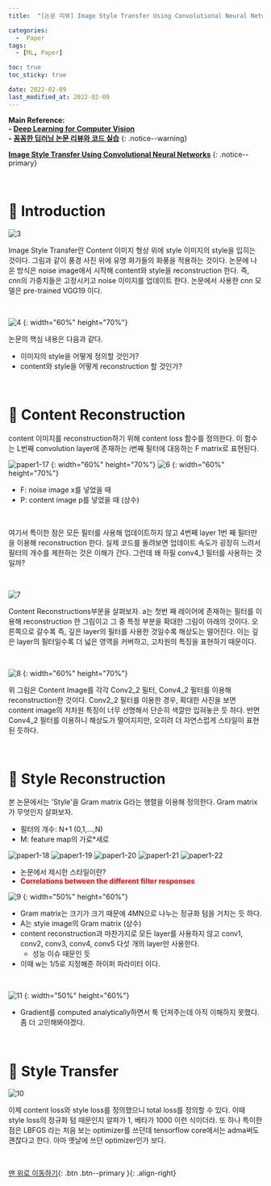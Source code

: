 ```yaml
---
title:  "[논문 리뷰] Image Style Transfer Using Convolutional Neural Networks" 

categories:
  -  Paper
tags:
  - [ML, Paper]

toc: true
toc_sticky: true

date: 2022-02-09
last_modified_at: 2022-02-09
---
```


**Main Reference: <br>- [Deep Learning for Computer Vision](https://www.youtube.com/watch?v=dJYGatp4SvA&list=PL5-TkQAfAZFbzxjBHtzdVCWE0Zbhomg7r) <br>- [꼼꼼한 딥러닝 논문 리뷰와 코드 실습](https://github.com/ndb796/Deep-Learning-Paper-Review-and-Practice)** 
{: .notice--warning}


**[Image Style Transfer Using Convolutional Neural Networks](https://github.com/inhopp/inhopp/files/8025046/Image.Style.Transfer.paper.pdf)**
{: .notice--primary}



<br>

# 🚀 Introduction

![3](https://user-images.githubusercontent.com/96368476/153019796-222dba35-08f7-4d7d-8fea-2d1d1dafa7b6.jpg)

Image Style Transfer란 Content 이미지 형상 위에 style 이미지의 style을 입히는 것이다. 그림과 같이 풍경 사진 위에 유명 화가들의 화풍을 적용하는 것이다. 논문에 나온 방식은 noise image에서 시작해 content와 style을 reconstruction 한다. 즉, cnn의 가중치들은 고정시키고 noise 이미지를 업데이트 한다. 논문에서 사용한 cnn 모델은 pre-trained VGG19 이다.

<br>

![4](https://user-images.githubusercontent.com/96368476/153026588-622ca670-cb34-4f18-832e-e6dd5588da3f.jpg)
{: width="60%" height="70%"}

논문의 핵심 내용은 다음과 같다.
- 이미지의 style을 어떻게 정의할 것인가?
- content와 style을 어떻게 reconstruction 할 것인가?




<br>


# 🚀 Content Reconstruction

content 이미지를 reconstruction하기 위해 content loss 함수를 정의한다. 이 함수는 L번째 convolution layer에 존재하는 i번째 필터에 대응하는 F matrix로 표현된다.

![paper1-17](https://user-images.githubusercontent.com/96368476/153029638-cebd1487-704f-412d-bf0d-a992ec5b7b38.jpg)
{: width="60%" height="70%"}
![6](https://user-images.githubusercontent.com/96368476/153029592-98300888-3823-4afd-9444-8f1bb124057c.jpg)
{: width="60%" height="70%"}

- F: noise image x를 넣었을 때
- P: content image p를 넣었을 때 (상수)

<br>

여기서 특이한 점은 모든 필터를 사용해 업데이트하지 않고 4번째 layer 1번 째 필터만을 이용해 reconstruction 한다. 실제 코드를 돌려보면 업데이트 속도가 굉장히 느려서 필터의 개수를 제한하는 것은 이해가 간다. 그런데 왜 하필 conv4_1 필터를 사용하는 것일까?

<br>

![7](https://user-images.githubusercontent.com/96368476/153031734-4147c747-7327-4c8c-bbe0-5ba147d2d7f2.jpg)

Content Reconstructions부분을 살펴보자. a는 첫번 째 레이어에 존재하는 필터를 이용해 reconstruction 한 그림이고 그 중 특정 부분을 확대한 그림이 아래의 것이다. 오른쪽으로 갈수록 즉, 깊은 layer의 필터를 사용한 것일수록 해상도는 떨어진다. 이는 깊은 layer의 필터일수록 더 넓은 영역을 커버하고, 고차원의 특징을 표현하기 때문이다. 

<br>

![8](https://user-images.githubusercontent.com/96368476/153033127-d0c8ecb9-9b7c-4f4b-a934-1312b145aaca.jpg)
{: width="60%" height="70%"}

위 그림은 Content Image를 각각 Conv2_2 필터, Conv4_2 필터를 이용해 reconstruction한 것이다. Conv2_2 필터를 이용한 경우, 확대한 사진을 보면 content image의 저차원 특징이 너무 선명해서 단순히 색깔만 입혀놓은 듯 하다. 반면 Conv4_2 필터를 이용하니 해상도가 떨어지지만, 오히려 더 자연스럽게 스타일이 표현된 듯하다.





<br>


# 🚀 Style Reconstruction

본 논문에서는 'Style'을 Gram matrix G라는 행렬을 이용해 정의한다. Gram matrix가 무엇인지 살펴보자.

- 필터의 개수: N+1 (0,1,...,N)
- M: feature map의 가로*세로

![paper1-18](https://user-images.githubusercontent.com/96368476/153035219-aef94db0-bc40-43ed-9624-570963077e4c.jpg)
![paper1-19](https://user-images.githubusercontent.com/96368476/153035224-e5afb876-8731-44e7-91aa-966adfb4dd1a.jpg)
![paper1-20](https://user-images.githubusercontent.com/96368476/153035225-0cfefc24-0e69-4322-9927-d51703fefdd0.jpg)
![paper1-21](https://user-images.githubusercontent.com/96368476/153035227-c51387b1-7eec-4e53-88c2-4bff56ba0298.jpg)
![paper1-22](https://user-images.githubusercontent.com/96368476/153035232-07ceb49e-81b1-4222-b446-314fe6e21a2c.jpg)

- 논문에서 제시한 스타일이란?
- **<span style="color:red">Correlations between the different filter responses</span>**


![9](https://user-images.githubusercontent.com/96368476/153037303-e85c8fdc-c359-454c-8fb6-803bfb7ff48f.jpg)
{: width="50%" height="60%"}

- Gram matrix는 크기가 크기 때문에 4MN으로 나누는 정규화 텀을 거치는 듯 하다.
- A는 style image의 Gram matrix (상수)
- content reconstruction과 마찬가지로 모든 layer를 사용하지 않고 conv1, conv2, conv3, conv4, conv5 다섯 개의 layer만 사용한다.
  - 성능 이슈 때문인 듯
- 이때 w는 1/5로 지정해준 하이퍼 파라미터 이다.

<br>

![11](https://user-images.githubusercontent.com/96368476/153039545-e9b3cc96-10bb-481d-9488-c825f9e1be28.jpg)
{: width="50%" height="60%"}

- Gradient를 computed analytically하면서 툭 던져주는데 아직 이해하지 못했다. 좀 더 고민해봐야겠다.


<br>


# 🚀 Style Transfer

![10](https://user-images.githubusercontent.com/96368476/153039052-cf473197-b723-46e9-9f2f-b16d5770d70c.jpg)

이제 content loss와 style loss를 정의했으니 total loss를 정의할 수 있다. 이때 style loss의 정규화 텀 때문인지 알파가 1, 베타가 1000 이런 식이더라. 또 하나 특이한 점은 LBFGS 라는 처음 보는 optimizer를 쓰던데 tensorflow core에서는 adma써도 괜찮다고 한다. 아마 옛날에 쓰던 optimizer인가 보다.


<br>


[맨 위로 이동하기](#){: .btn .btn--primary }{: .align-right}